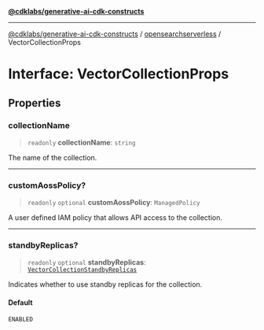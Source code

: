 [**@cdklabs/generative-ai-cdk-constructs**](../../../README.md)

***

[@cdklabs/generative-ai-cdk-constructs](../../../README.md) / [opensearchserverless](../README.md) / VectorCollectionProps

# Interface: VectorCollectionProps

## Properties

### collectionName

> `readonly` **collectionName**: `string`

The name of the collection.

***

### customAossPolicy?

> `readonly` `optional` **customAossPolicy**: `ManagedPolicy`

A user defined IAM policy that allows API access to the collection.

***

### standbyReplicas?

> `readonly` `optional` **standbyReplicas**: [`VectorCollectionStandbyReplicas`](../enumerations/VectorCollectionStandbyReplicas.md)

Indicates whether to use standby replicas for the collection.

#### Default

```ts
ENABLED
```
